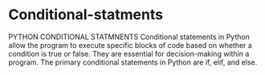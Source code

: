 # Conditional-statments
PYTHON CONDITIONAL STATMNENTS
Conditional statements in Python allow the program to execute specific blocks of code based on whether a condition is true or false. 
They are essential for decision-making within a program.
The primary conditional statements in Python are if, elif, and else.
